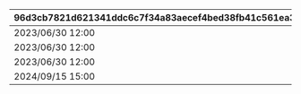 |96d3cb7821d621341ddc6c7f34a83aecef4bed38fb41c561ea3adf97b25f89fd|6df7f72af0317b944b90fc188e4786b6a1ce0df94b49802de46347debf187201|8daa507af51d3bd2313ef798ce972786e014842cf108df2c9e6b55bdc9f9e92c|c9a1c0c886099f7984c08d8adb0e375187e07684f96fad157a4a590c7cd7c5fd|
| --- | --- | --- | --- |
|2023/06/30 12:00|2030/04/01 14:59|1|105801|
|2023/06/30 12:00|2030/04/01 14:59|2|105901|
|2023/06/30 12:00|2030/04/01 14:59|3|106001|
|2024/09/15 15:00|2030/04/01 14:59|4|106401|